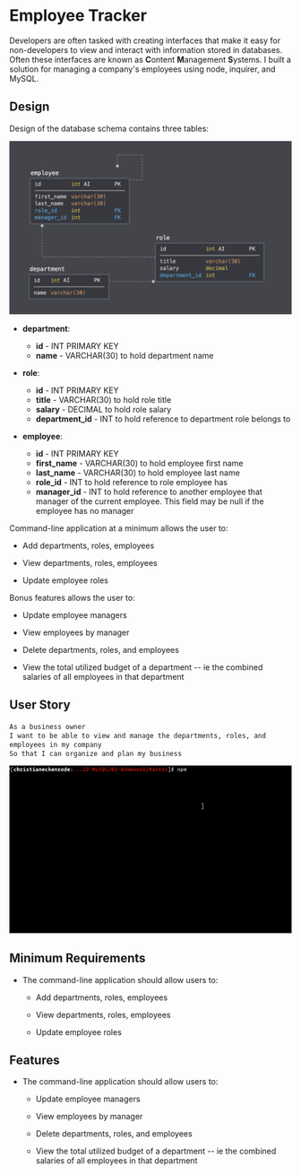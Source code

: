 # Employee Tracker

Developers are often tasked with creating interfaces that make it easy for non-developers to view and interact with information stored in databases. Often these interfaces are known as **C**ontent **M**anagement **S**ystems. I built a solution for managing a company's employees using node, inquirer, and MySQL.

## Design

Design of the database schema contains three tables:

![Database Schema](./schema.png)

* **department**:

  * **id** - INT PRIMARY KEY
  * **name** - VARCHAR(30) to hold department name

* **role**:

  * **id** - INT PRIMARY KEY
  * **title** -  VARCHAR(30) to hold role title
  * **salary** -  DECIMAL to hold role salary
  * **department_id** -  INT to hold reference to department role belongs to

* **employee**:

  * **id** - INT PRIMARY KEY
  * **first_name** - VARCHAR(30) to hold employee first name
  * **last_name** - VARCHAR(30) to hold employee last name
  * **role_id** - INT to hold reference to role employee has
  * **manager_id** - INT to hold reference to another employee that manager of the current employee. This field may be null if the employee has no manager
  
Command-line application at a minimum allows the user to:

  * Add departments, roles, employees

  * View departments, roles, employees

  * Update employee roles

Bonus features allows the user to:

  * Update employee managers

  * View employees by manager

  * Delete departments, roles, and employees

  * View the total utilized budget of a department -- ie the combined salaries of all employees in that department

## User Story

```
As a business owner
I want to be able to view and manage the departments, roles, and employees in my company
So that I can organize and plan my business
```

![Employee Tracker](./employee-tracker.gif)

## Minimum Requirements

* The command-line application should allow users to:

  * Add departments, roles, employees

  * View departments, roles, employees

  * Update employee roles

## Features

* The command-line application should allow users to:

  * Update employee managers

  * View employees by manager

  * Delete departments, roles, and employees

  * View the total utilized budget of a department -- ie the combined salaries of all employees in that department
